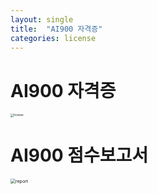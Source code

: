 ```yaml
---
layout: single
title:  "AI900 자격증"
categories: license
---
```


# AI900 자격증
<img src="D:\Batter2-github-blog\Batter2.github.io\images\license.jpg" alt="license" style="zoom:33%;" />

# AI900 점수보고서
<img src="D:\Batter2-github-blog\Batter2.github.io\images\report.jpg" alt="report" style="zoom:50%;" />

